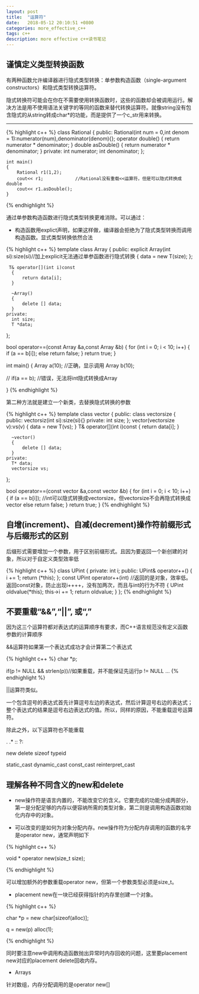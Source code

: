 ```yaml
---
layout: post
title:  "运算符"
date:   2018-05-12 20:10:51 +0800
categories: more_effective_c++
tags: c++
description: more effective c++读书笔记
---
```


## 谨慎定义类型转换函数

有两种函数允许编译器进行隐式类型转换：单参数构造函数（single-argument constructors）和隐式类型转换运算符。

隐式转换符可能会在你在不需要使用转换函数时，这些的函数却会被调用运行。解决方法是用不使用语法关键字的等同的函数来替代转换运算符。就像string没有包含隐式的从string转成char*的功能，而是提供了一个c_str用来转换。
****
{% highlight c++ %}
    class Rational
    {
    public:
      Rational(int num = 0,int denom = 1):numerator(num),denominator(denom){};
      operator double()
      {
          return numerator * denominator;
      }
      double asDouble()
      {
          return numerator * denominator;
      }
    private:
      int numerator;
      int denominator;
    };
    
    int main()
    {
        Rational r1(1,2);
        cout<< r1;            //Rational没有重载<<运算符，但是可以隐式转换成double
        cout<< r1.asDouble();
    }
{% endhighlight %}

通过单参数构造函数进行隐式类型转换更难消除。可以通过：

* 构造函数用explict声明，如果这样做，编译器会拒绝为了隐式类型转换而调用构造函数。显式类型转换依然合法

{% highlight c++ %}
template <typename T>
class Array
{
    public:
     explicit Array(int si):size(si)//加上explicit无法通过单参函数进行隐式转换
      {
          data = new T(size);
      };

     T& operator[](int i)const
      {
          return data[i];
      }

      ~Array()
      {
          delete [] data;
      } 
    private:
      int size;
      T *data;
};

bool operator==(const Array<int> &a,const Array<int> &b)
{
    for (int i = 0; i < 10; i++)
    {
        if (a == b[i]);
        else
          return false;
    }
    return true;
}

int main()
{
    Array<int> a(10);  //正确，显示调用
    Array<int> b(10);

   // if(a == b);     //错误，无法将int隐式转换成Array

}
{% endhighlight %}

第二种方法就是建立一个新类，去替换隐式转换的参数

{% highlight c++ %}
template<typename T>
class vector
{
    public:
      class vectorsize
      {
          public:
            vectorsiz(int si):size(si){}
          private:
            int size;
      };
      vector(vectorsize v):vs(v)
      {
          data = new T(vs);
      }
      T& operator[](int i)const
      {
          return data[i];
      }

      ~vector()
      {
          delete [] data;
      } 
    private:
      T* data;
      vectorsize vs;

};

bool operator==(const vector<int> &a,const vector<int> &b)
{
    for (int i = 0; i < 10; i++)
    {
        if (a == b[i]);       //int可以隐式转换成vectorsize，但vectorsize不会再隐式转换成vector
        else
          return false;
    }
    return true;
}
{% endhighlight %}

## 自增(increment)、自减(decrement)操作符前缀形式与后缀形式的区别

后缀形式需要增加一个参数，用于区别前缀形式。且因为要返回一个新创建的对象，所以对于自定义类型效率低

{% highlight c++ %}
class UPint
{
    private:
      int i;
    public:
      UPint& operator++()
      {
         i += 1;
         return (*this);
      };
      const UPint operator++(int)     //返回的是对象，效率低。返回const对象，防止出现i++++，没有加两次，而且与int的行为不符
      {
          UPint oldvalue(*this);
          this->i += 1;
          return oldvalue;
      }
};
{% endhighlight %}

## 不要重载“&&”,“||”, 或“,”

因为这三个运算符都对表达式的运算顺序有要求，而C++语言规范没有定义函数参数的计算顺序

&&运算符如果第一个表达式成功才会计算第二个表达式

{% highlight c++ %}
char *p;

if(p != NULL && strlen(p))//如果重载，并不能保证先运行p != NULL
...
{% endhighlight %}

||运算符类似。

一个包含逗号的表达式首先计算逗号左边的表达式，然后计算逗号右边的表达式；整个表达式的结果是逗号右边表达式的值。所以，同样的原因，不能重载逗号运算符。

除此之外，以下运算符也不能重载

. .* :: ?: 

new delete sizeof typeid

static_cast dynamic_cast const_cast reinterpret_cast


## 理解各种不同含义的new和delete

  * new操作符是语言内置的，不能改变它的含义。它要完成的功能分成两部分，第一是分配足够的内存以便容纳所需的类型对象，第二则是调用构造函数初始化内存中的对象。

  * 可以改变的是如何为对象分配内存。new操作符为分配内存调用的函数的名字是operator new，通常声明如下

{% highlight c++ %}

void * operator new(size_t size);

{% endhighlight %}

可以增加额外的参数重载operator new，但第一个参数类型必须是size_t。

 * placement new在一块已经获得指针的内存里创建一个对象。
 
{% highlight c++ %}

char *p = new char[sizeof(alloc)];

q = new(p) alloc(1);

{% endhighlight %}

同时要注意new中调用构造函数抛出异常时内存回收的问题，这里要placement new对应的placement delete回收内存。  

* Arrays

针对数组，内存分配调用的是operator new[]



